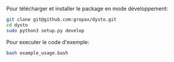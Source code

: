 Pour télécharger et installer le package en mode développement:
```bash
git clone git@github.com:gropax/dysto.git
cd dysto
sudo python3 setup.py develop
```

Pour executer le code d'exemple:
```bash
bash example_usage.bash
```
